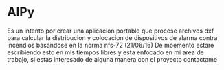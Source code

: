 # AlPy
Es un intento por crear una aplicacion portable que procese archivos dxf para calcular la distribucion y colocacion de dispositivos de alarma contra incendios basandose en la norma nfs-72
(21/06/16) De moemento estare escribiendo esto en mis tiempos libres y esta enfocado en mi area de trabajo, si estas interesado de alguna manera con el proyecto contactame
